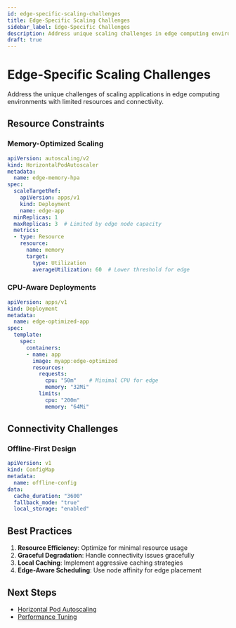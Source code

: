 ```yaml
---
id: edge-specific-scaling-challenges
title: Edge-Specific Scaling Challenges
sidebar_label: Edge-Specific Challenges
description: Address unique scaling challenges in edge computing environments
draft: true
---
```


# Edge-Specific Scaling Challenges

Address the unique challenges of scaling applications in edge computing environments with limited resources and connectivity.

## Resource Constraints

### Memory-Optimized Scaling
```yaml
apiVersion: autoscaling/v2
kind: HorizontalPodAutoscaler
metadata:
  name: edge-memory-hpa
spec:
  scaleTargetRef:
    apiVersion: apps/v1
    kind: Deployment
    name: edge-app
  minReplicas: 1
  maxReplicas: 3  # Limited by edge node capacity
  metrics:
  - type: Resource
    resource:
      name: memory
      target:
        type: Utilization
        averageUtilization: 60  # Lower threshold for edge
```

### CPU-Aware Deployments
```yaml
apiVersion: apps/v1
kind: Deployment
metadata:
  name: edge-optimized-app
spec:
  template:
    spec:
      containers:
      - name: app
        image: myapp:edge-optimized
        resources:
          requests:
            cpu: "50m"    # Minimal CPU for edge
            memory: "32Mi"
          limits:
            cpu: "200m"
            memory: "64Mi"
```

## Connectivity Challenges

### Offline-First Design
```yaml
apiVersion: v1
kind: ConfigMap
metadata:
  name: offline-config
data:
  cache_duration: "3600"
  fallback_mode: "true"
  local_storage: "enabled"
```

## Best Practices

1. **Resource Efficiency**: Optimize for minimal resource usage
2. **Graceful Degradation**: Handle connectivity issues gracefully
3. **Local Caching**: Implement aggressive caching strategies
4. **Edge-Aware Scheduling**: Use node affinity for edge placement

## Next Steps

- [Horizontal Pod Autoscaling](./horizontal-pod-autoscaling.md)
- [Performance Tuning](./performance-tuning.md) 